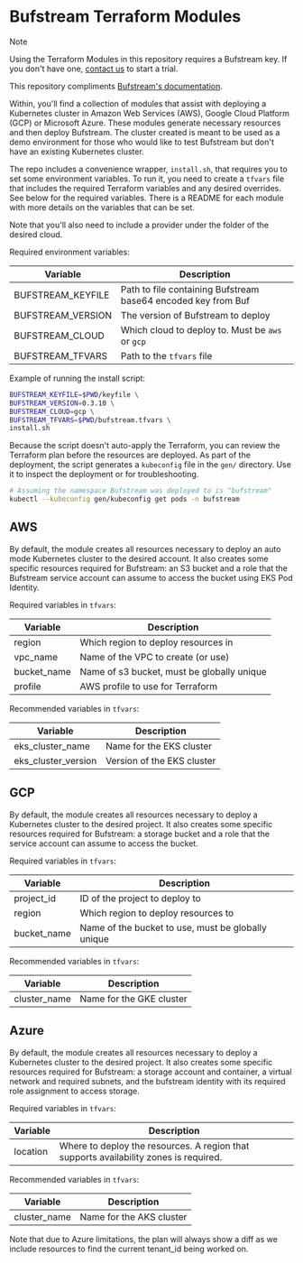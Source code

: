# Bufstream Terraform Modules

> [!NOTE]
> Using the Terraform Modules in this repository requires a Bufstream key. If you don't have one, [contact us](https://buf.build/contact) to start a trial.

This repository compliments [Bufstream's documentation](https://buf.build/docs/bufstream/).

Within, you'll find a collection of modules that assist with deploying a Kubernetes cluster in
Amazon Web Services (AWS), Google Cloud Platform (GCP) or Microsoft Azure. These modules generate necessary resources
and then deploy Bufstream. The cluster created is meant to be used as a demo environment for those who would like
to test Bufstream but don't have an existing Kubernetes cluster.

The repo includes a convenience wrapper, `install.sh`, that requires you to set some environment variables.
To run it, you need to create a `tfvars` file that includes the required Terraform variables and any desired overrides.
See below for the required variables. There is a README for each module with more details on the
variables that can be set.

Note that you'll also need to include a provider under the folder of the desired cloud.

Required environment variables:

| Variable          | Description                                                 |
|-------------------|-------------------------------------------------------------|
| BUFSTREAM_KEYFILE | Path to file containing Bufstream base64 encoded key from Buf       |
| BUFSTREAM_VERSION | The version of Bufstream to deploy                          |
| BUFSTREAM_CLOUD   | Which cloud to deploy to. Must be `aws` or `gcp` |
| BUFSTREAM_TFVARS  | Path to the `tfvars` file                |

Example of running the install script:

```bash
BUFSTREAM_KEYFILE=$PWD/keyfile \
BUFSTREAM_VERSION=0.3.10 \
BUFSTREAM_CLOUD=gcp \
BUFSTREAM_TFVARS=$PWD/bufstream.tfvars \
install.sh
```

Because the script doesn't auto-apply the Terraform, you can review the Terraform plan before
the resources are deployed. As part of the deployment, the script generates a `kubeconfig` file in the `gen/` directory.
Use it to inspect the deployment or for troubleshooting.

```bash
# Assuming the namespace Bufstream was deployed to is "bufstream"
kubectl --kubeconfig gen/kubeconfig get pods -n bufstream
```

## AWS

By default, the module creates all resources necessary to deploy an auto mode Kubernetes cluster to the desired
account. It also creates some specific resources required for Bufstream: an S3 bucket and a role that the
Bufstream service account can assume to access the bucket using EKS Pod Identity.

Required variables in `tfvars`:

| Variable    | Description                                |
|-------------|--------------------------------------------|
| region      | Which region to deploy resources in        |
| vpc_name    | Name of the VPC to create (or use)         |
| bucket_name | Name of s3 bucket, must be globally unique |
| profile     | AWS profile to use for Terraform           |

Recommended variables in `tfvars`:

| Variable            | Description                |
|---------------------|----------------------------|
| eks_cluster_name    | Name for the EKS cluster   |
| eks_cluster_version | Version of the EKS cluster |

## GCP

By default, the module creates all resources necessary to deploy a Kubernetes cluster to the desired project.
It also creates some specific resources required for Bufstream: a storage bucket and a role that the service
account can assume to access the bucket.

Required variables in `tfvars`:

| Variable    | Description                                        |
|-------------|----------------------------------------------------|
| project_id  | ID of the project to deploy to                     |
| region      | Which region to deploy resources to                |
| bucket_name | Name of the bucket to use, must be globally unique |

Recommended variables in `tfvars`:

| Variable     | Description              |
|--------------|--------------------------|
| cluster_name | Name for the GKE cluster |

## Azure

By default, the module creates all resources necessary to deploy a Kubernetes cluster to the desired project.
It also creates some specific resources required for Bufstream: a storage account and container, a virtual network
and required subnets, and the bufstream identity with its required role assignment to access storage.

Required variables in `tfvars`:

| Variable    | Description                                                                           |
|-------------|---------------------------------------------------------------------------------------|
| location    | Where to deploy the resources. A region that supports availability zones is required. |

Recommended variables in `tfvars`:

| Variable     | Description              |
|--------------|--------------------------|
| cluster_name | Name for the AKS cluster |

Note that due to Azure limitations, the plan will always show a diff as we include resources to find the current
tenant_id being worked on.
